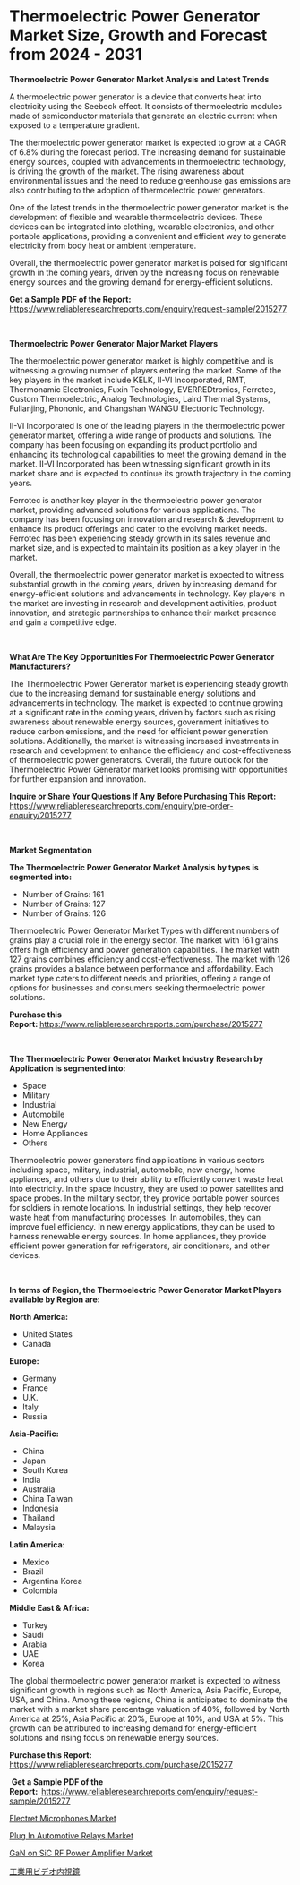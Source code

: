 <p><h1>Thermoelectric Power Generator Market Size, Growth and Forecast from 2024 - 2031</h1></p><p><strong>Thermoelectric Power Generator Market Analysis and Latest Trends</strong></p>
<p><p>A thermoelectric power generator is a device that converts heat into electricity using the Seebeck effect. It consists of thermoelectric modules made of semiconductor materials that generate an electric current when exposed to a temperature gradient.</p><p>The thermoelectric power generator market is expected to grow at a CAGR of 6.8% during the forecast period. The increasing demand for sustainable energy sources, coupled with advancements in thermoelectric technology, is driving the growth of the market. The rising awareness about environmental issues and the need to reduce greenhouse gas emissions are also contributing to the adoption of thermoelectric power generators.</p><p>One of the latest trends in the thermoelectric power generator market is the development of flexible and wearable thermoelectric devices. These devices can be integrated into clothing, wearable electronics, and other portable applications, providing a convenient and efficient way to generate electricity from body heat or ambient temperature.</p><p>Overall, the thermoelectric power generator market is poised for significant growth in the coming years, driven by the increasing focus on renewable energy sources and the growing demand for energy-efficient solutions.</p></p>
<p><strong>Get a Sample PDF of the Report:&nbsp;</strong> <a href="https://www.reliableresearchreports.com/enquiry/request-sample/2015277">https://www.reliableresearchreports.com/enquiry/request-sample/2015277</a></p>
<p>&nbsp;</p>
<p><strong>Thermoelectric Power Generator Major Market Players</strong></p>
<p><p>The thermoelectric power generator market is highly competitive and is witnessing a growing number of players entering the market. Some of the key players in the market include KELK, II-VI Incorporated, RMT, Thermonamic Electronics, Fuxin Technology, EVERREDtronics, Ferrotec, Custom Thermoelectric, Analog Technologies, Laird Thermal Systems, Fulianjing, Phononic, and Changshan WANGU Electronic Technology.</p><p>II-VI Incorporated is one of the leading players in the thermoelectric power generator market, offering a wide range of products and solutions. The company has been focusing on expanding its product portfolio and enhancing its technological capabilities to meet the growing demand in the market. II-VI Incorporated has been witnessing significant growth in its market share and is expected to continue its growth trajectory in the coming years.</p><p>Ferrotec is another key player in the thermoelectric power generator market, providing advanced solutions for various applications. The company has been focusing on innovation and research & development to enhance its product offerings and cater to the evolving market needs. Ferrotec has been experiencing steady growth in its sales revenue and market size, and is expected to maintain its position as a key player in the market.</p><p>Overall, the thermoelectric power generator market is expected to witness substantial growth in the coming years, driven by increasing demand for energy-efficient solutions and advancements in technology. Key players in the market are investing in research and development activities, product innovation, and strategic partnerships to enhance their market presence and gain a competitive edge.</p></p>
<p>&nbsp;</p>
<p><strong>What Are The Key Opportunities For Thermoelectric Power Generator Manufacturers?</strong></p>
<p><p>The Thermoelectric Power Generator market is experiencing steady growth due to the increasing demand for sustainable energy solutions and advancements in technology. The market is expected to continue growing at a significant rate in the coming years, driven by factors such as rising awareness about renewable energy sources, government initiatives to reduce carbon emissions, and the need for efficient power generation solutions. Additionally, the market is witnessing increased investments in research and development to enhance the efficiency and cost-effectiveness of thermoelectric power generators. Overall, the future outlook for the Thermoelectric Power Generator market looks promising with opportunities for further expansion and innovation.</p></p>
<p><strong>Inquire or Share Your Questions If Any Before Purchasing This Report:</strong> <a href="https://www.reliableresearchreports.com/enquiry/pre-order-enquiry/2015277">https://www.reliableresearchreports.com/enquiry/pre-order-enquiry/2015277</a></p>
<p>&nbsp;</p>
<p><strong>Market Segmentation</strong></p>
<p><strong>The Thermoelectric Power Generator Market Analysis by types is segmented into:</strong></p>
<p><ul><li>Number of Grains: 161</li><li>Number of Grains: 127</li><li>Number of Grains: 126</li></ul></p>
<p><p>Thermoelectric Power Generator Market Types with different numbers of grains play a crucial role in the energy sector. The market with 161 grains offers high efficiency and power generation capabilities. The market with 127 grains combines efficiency and cost-effectiveness. The market with 126 grains provides a balance between performance and affordability. Each market type caters to different needs and priorities, offering a range of options for businesses and consumers seeking thermoelectric power solutions.</p></p>
<p><strong>Purchase this Report:&nbsp;</strong><a href="https://www.reliableresearchreports.com/purchase/2015277">https://www.reliableresearchreports.com/purchase/2015277</a></p>
<p>&nbsp;</p>
<p><strong>The Thermoelectric Power Generator Market Industry Research by Application is segmented into:</strong></p>
<p><ul><li>Space</li><li>Military</li><li>Industrial</li><li>Automobile</li><li>New Energy</li><li>Home Appliances</li><li>Others</li></ul></p>
<p><p>Thermoelectric power generators find applications in various sectors including space, military, industrial, automobile, new energy, home appliances, and others due to their ability to efficiently convert waste heat into electricity. In the space industry, they are used to power satellites and space probes. In the military sector, they provide portable power sources for soldiers in remote locations. In industrial settings, they help recover waste heat from manufacturing processes. In automobiles, they can improve fuel efficiency. In new energy applications, they can be used to harness renewable energy sources. In home appliances, they provide efficient power generation for refrigerators, air conditioners, and other devices.</p></p>
<p>&nbsp;</p>
<p><strong>In terms of Region, the Thermoelectric Power Generator Market Players available by Region are:</strong></p>
<p>
    <p> <strong> North America: </strong>
        <ul>
            <li>United States</li>
            <li>Canada</li>
        </ul>
        </p> 
    <p> <strong> Europe: </strong>
        <ul>
            <li>Germany</li>
            <li>France</li>
            <li>U.K.</li>
            <li>Italy</li>
            <li>Russia</li>
        </ul>
        </p> 
    <p> <strong> Asia-Pacific: </strong>
        <ul>
            <li>China</li>
            <li>Japan</li>
            <li>South Korea</li>
            <li>India</li>
            <li>Australia</li>
            <li>China Taiwan</li>
            <li>Indonesia</li>
            <li>Thailand</li>
            <li>Malaysia</li>
        </ul>
        </p> 
    <p> <strong> Latin America: </strong>
        <ul>
            <li>Mexico</li>
            <li>Brazil</li>
            <li>Argentina Korea</li>
            <li>Colombia</li>
        </ul>
        </p> 
    <p> <strong> Middle East & Africa: </strong>
        <ul>
            <li>Turkey</li>
            <li>Saudi</li>
            <li>Arabia</li>
            <li>UAE</li>
            <li>Korea</li>
        </ul>
    </p>
    </p>
<p><p>The global thermoelectric power generator market is expected to witness significant growth in regions such as North America, Asia Pacific, Europe, USA, and China. Among these regions, China is anticipated to dominate the market with a market share percentage valuation of 40%, followed by North America at 25%, Asia Pacific at 20%, Europe at 10%, and USA at 5%. This growth can be attributed to increasing demand for energy-efficient solutions and rising focus on renewable energy sources.</p></p>
<p><strong>Purchase this Report: </strong><a href="https://www.reliableresearchreports.com/purchase/2015277">https://www.reliableresearchreports.com/purchase/2015277</a></p>
<p>&nbsp;<strong>Get a Sample PDF of the Report:&nbsp;&nbsp;</strong><a href="https://www.reliableresearchreports.com/enquiry/request-sample/2015277">https://www.reliableresearchreports.com/enquiry/request-sample/2015277</a></p>
<p><strong></strong></p>
<p><p><a href="https://github.com/ChiragRp1/Market-Research-Report-List-3/blob/main/electret-microphones-market.md">Electret Microphones Market</a></p><p><a href="https://medium.com/@zoeyjohns2003/plug-in-automotive-relays-market-size-and-market-trends-complete-industry-overview-2024-to-2031-f4f2db528c4a">Plug In Automotive Relays Market</a></p><p><a href="https://medium.com/@hskdk2672/gan-on-sic-rf-power-amplifier-market-research-report-its-history-and-forecast-2024-to-2031-ce244835005c">GaN on SiC RF Power Amplifier Market</a></p><p><a href="https://github.com/wkuactfdzwizk06/Market-Research-Report-List-1/blob/main/669379512077.md">工業用ビデオ内視鏡</a></p></p>